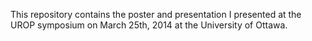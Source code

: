 This repository contains the poster and presentation I presented at the UROP symposium on March 25th, 2014 at the University of Ottawa. 

